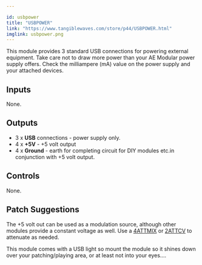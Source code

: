 ```yaml
---

id: usbpower
title: "USBPOWER"
link: "https://www.tangiblewaves.com/store/p44/USBPOWER.html"
imglink: usbpower.png
---
```





This module provides 3 standard USB connections for powering external equipment. Take care not to draw more power than your AE Modular power supply offers. Check the milliampere (mA) value on the power supply and your attached devices.

## Inputs

None.

## Outputs

*   3 x **USB** connections - power supply only.
*   4 x **+5V** - +5 volt output
*   4 x **Ground** - earth for completing circuit for DIY modules etc.in conjunction with +5 volt output.

## Controls

None.

## Patch Suggestions

The +5 volt out can be used as a modulation source, although other modules provide a constant voltage as well. Use a [4ATTMIX](https://wiki.aemodular.com/pmwiki.php/AeManual/4ATTMIX) or [2ATTCV](https://wiki.aemodular.com/pmwiki.php/AeManual/2ATTCV) to attenuate as needed.

This module comes with a USB light so mount the module so it shines down over your patching/playing area, or at least not into your eyes....





